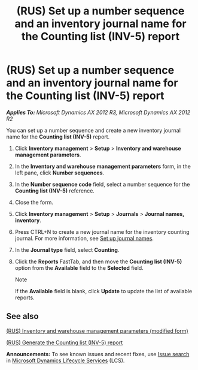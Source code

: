 ﻿---
title: (RUS) Set up a number sequence and an inventory journal name for the Counting list (INV-5) report
TOCTitle: (RUS) Set up a number sequence and an inventory journal name for the Counting list (INV-5) report
ms:assetid: 69f7ec53-a127-4e56-b516-bcd5469eedfa
ms:mtpsurl: https://technet.microsoft.com/en-us/library/JJ678332(v=AX.60)
ms:contentKeyID: 49387563
ms.date: 04/18/2014
mtps_version: v=AX.60
---

# (RUS) Set up a number sequence and an inventory journal name for the Counting list (INV-5) report 


_**Applies To:** Microsoft Dynamics AX 2012 R3, Microsoft Dynamics AX 2012 R2_

You can set up a number sequence and create a new inventory journal name for the **Counting list (INV-5)** report.

1.  Click **Inventory management** \> **Setup** \> **Inventory and warehouse management parameters**.

2.  In the **Inventory and warehouse management parameters** form, in the left pane, click **Number sequences**.

3.  In the **Number sequence code** field, select a number sequence for the **Counting list (INV-5)** reference.

4.  Close the form.

5.  Click **Inventory management** \> **Setup** \> **Journals** \> **Journal names, inventory**.

6.  Press CTRL+N to create a new journal name for the inventory counting journal. For more information, see [Set up journal names](set-up-journal-names.md).

7.  In the **Journal type** field, select **Counting**.

8.  Click the **Reports** FastTab, and then move the **Counting list (INV-5)** option from the **Available** field to the **Selected** field.
    

    > [!NOTE]
    > <P>If the <STRONG>Available</STRONG> field is blank, click <STRONG>Update</STRONG> to update the list of available reports.</P>



## See also

[(RUS) Inventory and warehouse management parameters (modified form)](https://technet.microsoft.com/en-us/library/jj733200\(v=ax.60\))

[(RUS) Generate the Counting list (INV-5) report](rus-generate-the-counting-list-inv-5-report.md)

  
**Announcements:** To see known issues and recent fixes, use [Issue search](http://go.microsoft.com/fwlink/?linkid=389258) in [Microsoft Dynamics Lifecycle Services](http://go.microsoft.com/fwlink/?linkid=306505) (LCS).


